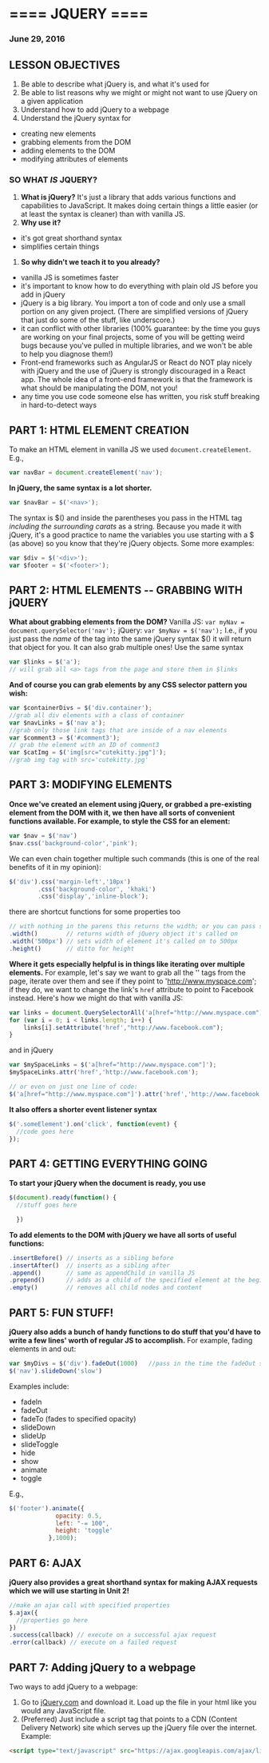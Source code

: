 # ==== JQUERY ====
### June 29, 2016

## LESSON OBJECTIVES
1. Be able to describe what jQuery is, and what it's used for
1. Be able to list reasons why we might or might not want to use jQuery on a given application
1. Understand how to add jQuery to a webpage
1. Understand the jQuery syntax for
  * creating new elements
  * grabbing elements from the DOM
  * adding elements to the DOM
  * modifying attributes of elements

### SO WHAT *IS* JQUERY?  
1. **What is jQuery?** It's just a library that adds various functions and capabilities to JavaScript. It makes doing certain things a little easier (or at least the syntax is cleaner) than with vanilla JS.
1. **Why use it?**
  - it's got great shorthand syntax
  - simplifies certain things
1. **So why didn't we teach it to you already?**
  - vanilla JS is sometimes faster
  - it's important to know how to do everything with plain old JS before you add in jQuery
  - jQuery is a big library. You import a ton of code and only use a small portion on any given project. (There are simplified versions of jQuery that just do some of the stuff, like underscore.)
  - it can conflict with other libraries (100% guarantee: by the time you guys are working on your final projects, some of you will be getting weird bugs because you've pulled in multiple libraries, and we won't be able to help you diagnose them!)
  - Front-end frameworks such as AngularJS or React do NOT play nicely with jQuery and the use of jQuery is strongly discouraged in a React app. The whole idea of a front-end framework is that the framework is what should be manipulating the DOM, not you!
  - any time you use code someone else has written, you risk stuff breaking in hard-to-detect ways

## PART 1: HTML ELEMENT CREATION

To make an HTML element in vanilla JS we used `document.createElement`. E.g.,
```js
var navBar = document.createElement('nav');
```

**In jQuery, the same syntax is a lot shorter.**
```js
var $navBar = $('<nav>');
```
The syntax is $() and inside the parentheses you pass in the HTML tag *including the surrounding carats* as a string. Because you made it with jQuery, it's a good practice to name the variables you use starting with a $ (as above) so you know that they're jQuery objects. Some more examples:

```js
var $div = $('<div>');
var $footer = $('<footer>');
```




## PART 2: HTML ELEMENTS -- GRABBING WITH jQUERY

**What about grabbing elements from the DOM?**
Vanilla JS: `var myNav = document.querySelector('nav');`
jQuery: `var $myNav = $('nav');`
I.e., if you just pass the *name* of the tag into the same jQuery syntax $() it will return that object for you.
It can also grab multiple ones! Use the same syntax
```js
var $links = $('a');
// will grab all <a> tags from the page and store them in $links
```

**And of course you can grab elements by any CSS selector pattern you wish:**
```js
var $containerDivs = $('div.container');
//grab all div elements with a class of container
var $navLinks = $('nav a');
//grab only those link tags that are inside of a nav elements
var $comment3 = $('#comment3');
// grab the element with an ID of comment3
var $catImg = $('img[src="cutekitty.jpg"]');
//grab img tag with src='cutekitty.jpg'
```


## PART 3: MODIFYING ELEMENTS

**Once we've created an element using jQuery, or grabbed a pre-existing element from the DOM with it, we then have all sorts of convenient functions available. For example, to style the CSS for an element:**
```js
var $nav = $('nav')
$nav.css('background-color','pink');
```
We can even chain together multiple such commands (this is one of the real benefits of it in my opinion):
```js
$('div').css('margin-left','10px')
        .css('background-color', 'khaki')
        .css('display','inline-block');
```

there are shortcut functions for some properties too
```js
// with nothing in the parens this returns the width; or you can pass something in
.width()        // returns width of jQuery object it's called on
.width('500px') // sets width of element it's called on to 500px
.height()       // ditto for height
```

**Where it gets especially helpful is in things like iterating over multiple elements.** For example, let's say we want to grab all the '<a>' tags from the page, iterate over them and see if they point to 'http://www.myspace.com'; if they do, we want to change the link's `href` attribute to point to Facebook instead. Here's how we might do that with vanilla JS:
```js
var links = document.QuerySelectorAll('a[href="http://www.myspace.com"]');
for (var i = 0; i < links.length; i++) {
    links[i].setAttribute('href',"http://www.facebook.com");
}
```

and in jQuery
```js
var $mySpaceLinks = $('a[href="http://www.myspace.com"]');
$mySpaceLinks.attr('href','http://www.facebook.com');

// or even on just one line of code:
$('a[href="http://www.myspace.com"]').attr('href','http://www.facebook.com');
```

**It also offers a shorter event listener syntax**
```js
$('.someElement').on('click', function(event) {
  //code goes here
});
```
## PART 4: GETTING EVERYTHING GOING
**To start your jQuery when the document is ready, you use**
```js
$(document).ready(function() {
  //stuff goes here

  })
```

**To add elements to the DOM with jQuery we have all sorts of useful functions:**
```js
.insertBefore() // inserts as a sibling before
.insertAfter()  // inserts as a sibling after
.append()       // same as appendChild in vanilla JS
.prepend()      // adds as a child of the specified element at the beginning
.empty()        // removes all child nodes and content
```

## PART 5: FUN STUFF!

**jQuery also adds a bunch of handy functions to do stuff that you'd have to write a few lines' worth of regular JS to accomplish.** For example, fading elements in and out:

```js
var $myDivs = $('div').fadeOut(1000)   //pass in the time the fadeOut should take in milliseconds
$('nav').slideDown('slow')             
```

Examples include:
* fadeIn
* fadeOut
* fadeTo (fades to specified opacity)
* slideDown
* slideUp
* slideToggle
* hide
* show
* animate
* toggle

E.g.,
```js
$('footer').animate({
             opacity: 0.5,
             left: "-= 100",
             height: 'toggle'
           },1000);
```

## PART 6: AJAX

**jQuery also provides a great shorthand syntax for making AJAX requests which we will use starting in Unit 2!**

```js
//make an ajax call with specified properties
$.ajax({
  //properties go here
})
.success(callback) // execute on a successful ajax request
.error(callback) // execute on a failed request

```

## PART 7: Adding jQuery to a webpage

Two ways to add jQuery to a webpage:

1. Go to [jQuery.com](http://www.jquery.com) and download it. Load up the file in your html like you would any JavaScript file.
2. (Preferred) Just include a script tag that points to a CDN (Content Delivery Network) site which serves up the jQuery file over the internet. Example:

```html
<script type="text/javascript" src="https://ajax.googleapis.com/ajax/libs/jquery/2.2.0/jquery.min.js"></script>
```
